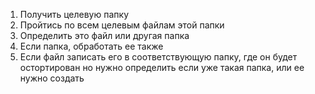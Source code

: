 1. Получить целевую папку
2. Пройтись по всем целевым файлам этой папки
3. Определить это файл или другая папка
4. Если папка, обработать ее также
5. Если файл записать его в соответствующую папку, где он будет остортирован
   но нужно определить если уже такая папка, или ее нужно создать
